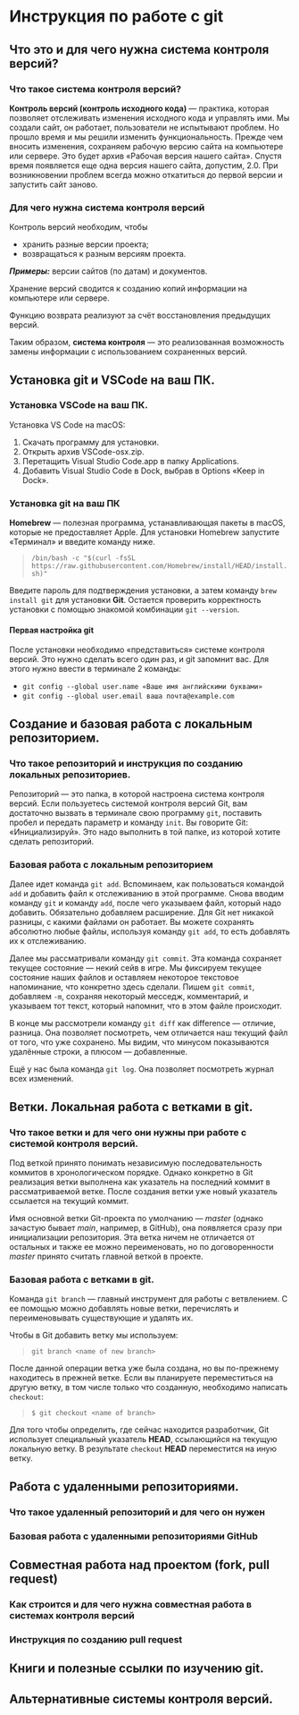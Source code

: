 # Инструкция по работе с git

## Что это и для чего нужна система контроля версий?

### Что такое система контроля версий?

**Контроль версий (контроль исходного кода)** — практика, которая позволяет отслеживать  изменения исходного кода и управлять ими. Мы создали сайт, он работает, пользователи не испытывают проблем. Но прошло время и мы  решили изменить функциональность. Прежде чем вносить изменения, сохраняем рабочую версию  сайта на компьютере или сервере. Это будет архив «Рабочая версия нашего сайта». Спустя время  появляется еще одна версия нашего сайта, допустим, 2.0. При возникновении проблем всегда  можно откатиться до первой версии и запустить сайт заново.

### Для чего нужна система контроля версий

Контроль версий необходим, чтобы

* хранить разные версии проекта;
* возвращаться к разным версиям проекта.

_**Примеры:**_ версии сайтов (по датам) и документов.

Хранение версий сводится к созданию копий информации на компьютере или сервере.

Функцию возврата реализуют за счёт восстановления предыдущих версий.

Таким образом, **система контроля** — это реализованная возможность замены информации с использованием сохраненных версий.

## Установка git и VSCode на ваш ПК.

### Установка VSCode на ваш ПК.

Установка VS Code на macOS:

1. Скачать программу для установки.
2. Открыть архив VSCode-osx.zip.
3. Перетащить Visual Studio Code.app в папку Applications.
4. Добавить Visual Studio Code в Dock, выбрав в Options «Keep in Dock».

### Установка git на ваш ПК

**Homebrew** — полезная программа, устанавливающая пакеты в macOS, которые не предоставляет Apple. Для установки Homebrew запустите «Терминал» и введите команду ниже.

> `/bin/bash -c "$(curl -fsSL https://raw.githubusercontent.com/Homebrew/install/HEAD/install.sh)"`

Введите пароль для подтверждения установки, а затем команду 
`brew install git` для установки **Git**. Остается проверить корректность установки с помощью знакомой комбинации `git --version`.

#### Первая настройка git

После установки необходимо «представиться» системе контроля версий. Это нужно сделать всего один раз, и git запомнит вас. Для этого нужно ввести в терминале 2 команды:
* `git config --global user.name «Ваше имя английскими буквами»`
* `git config --global user.email ваша почта@example.com`

## Создание и базовая работа с локальным репозиторием.

### Что такое репозиторий и инструкция по созданию локальных репозиториев.

Репозиторий — это папка, в которой настроена система контроля версий. Если пользуетесь системой контроля версий Git, вам достаточно вызвать в терминале свою программу `git`, поставить
пробел и передать параметр и команду `init`. Вы говорите Git: «Инициализируй». Это надо выполнить в той папке, из которой хотите сделать репозиторий.

### Базовая работа с локальным репозиторием

Далее идет команда `git add`. Вспоминаем, как пользоваться командой `add` и добавить файл к отслеживанию в этой программе. Снова вводим команду `git` и команду `add`, после чего указываем файл, который надо добавить. Обязательно добавляем расширение. Для Git нет никакой разницы, с какими файлами он работает. Вы можете сохранять абсолютно любые файлы, используя команду `git add`, то есть добавлять их к отслеживанию.

Далее мы рассматривали команду `git commit`. Эта команда сохраняет текущее состояние — некий сейв в игре. Мы фиксируем текущее состояние наших файлов и оставляем некоторое
текстовое напоминание, что конкретно здесь сделали. Пишем `git commit`, добавляем `-m`, сохраняя некоторый месседж, комментарий, и указываем тот текст, который напомнит, что в этом файле происходит.

В конце мы рассмотрели команду `git diff` как difference — отличие, разница. Она позволяет посмотреть, чем отличается наш текущий файл от того, что уже сохранено. Мы видим, что минусом показываются удалённые строки, а плюсом — добавленные.

Ещё у нас была команда `git log`. Она позволяет посмотреть журнал всех изменений.

## Ветки. Локальная работа с ветками в git.

### Что такое ветки и для чего они нужны при работе с системой контроля версий.

Под веткой принято понимать независимую последовательность коммитов в хронологическом порядке. Однако конкретно в Git реализация ветки выполнена как указатель на последний коммит в рассматриваемой ветке. После создания ветки уже новый указатель ссылается на текущий коммит.

Имя основной ветки Git-проекта по умолчанию — *master* (однако зачастую бывает *main*, например, в GitHub), она появляется сразу при инициализации репозитория. Эта ветка ничем не отличается от остальных и также ее можно переименовать, но по договоренности *master* принято считать главной веткой в проекте.

### Базовая работа с ветками в git.

Команда `git branch` — главный инструмент для работы с ветвлением. С ее помощью можно добавлять новые ветки, перечислять и переименовывать существующие и удалять их.

Чтобы в Git добавить ветку мы используем:

> `git branch <name of new branch>`

После данной операции ветка уже была создана, но вы по-прежнему находитесь в прежней ветке. Если вы планируете переместиться на другую ветку, в том числе только что созданную, необходимо написать `checkout`:

> `$ git checkout <name of branch>`

Для того чтобы определить, где сейчас находится разработчик, Git использует специальный указатель **HEAD**, ссылающийся на текущую локальную ветку. В результате `checkout` **HEAD** переместится на иную ветку.

## Работа с удаленными репозиториями.

### Что такое удаленный репозиторий и для чего он нужен

### Базовая работа с удаленными репозиториями GitHub

## Совместная работа над проектом (fork, pull request)

### Как строится и для чего нужна совместная работа в системах контроля версий

### Инструкция по созданию pull request

## Книги и полезные ссылки по изучению git.

## Альтернативные системы контроля версий.
